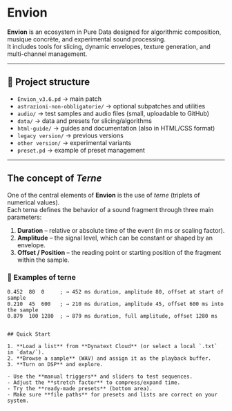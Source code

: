 # Envion

**Envion** is an ecosystem in Pure Data designed for algorithmic composition, musique concrète, and experimental sound processing.  
It includes tools for slicing, dynamic envelopes, texture generation, and multi-channel management.

---

## 📂 Project structure

- `Envion_v3.6.pd` → main patch  
- `astrazioni-non-obbligatorie/` → optional subpatches and utilities  
- `audio/` → test samples and audio files (small, uploadable to GitHub)  
- `data/` → data and presets for slicing/algorithms  
- `html-guide/` → guides and documentation (also in HTML/CSS format)  
- `legacy version/` → previous versions  
- `other version/` → experimental variants  
- `preset.pd` → example of preset management

---

## The concept of *Terne*

One of the central elements of **Envion** is the use of *terne* (triplets of numerical values).  
Each terna defines the behavior of a sound fragment through three main parameters:

1. **Duration** – relative or absolute time of the event (in ms or scaling factor).  
2. **Amplitude** – the signal level, which can be constant or shaped by an envelope.  
3. **Offset / Position** – the reading point or starting position of the fragment within the sample.

### 🔹 Examples of terne

```text
0.452  80  0     ; → 452 ms duration, amplitude 80, offset at start of sample
0.210  45  600   ; → 210 ms duration, amplitude 45, offset 600 ms into the sample
0.879  100 1280  ; → 879 ms duration, full amplitude, offset 1280 ms


## Quick Start

1. **Load a list** from **Dynatext Cloud** (or select a local `.txt` in `data/`).  
2. **Browse a sample** (WAV) and assign it as the playback buffer.  
3. **Turn on DSP** and explore.

- Use the **manual triggers** and sliders to test sequences.  
- Adjust the **stretch factor** to compress/expand time.  
- Try the **ready-made presets** (bottom area).  
- Make sure **file paths** for presets and lists are correct on your system.